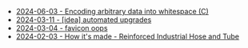 * [2024-06-03 - Encoding arbitrary data into whitespace (C)](06/obfuspace)
* [2024-03-11 - [idea] automated upgrades](03/pytest-upgrade)
* [2024-03-04 - favicon oops](03/favicon)
* [2024-02-03 - How it's made - Reinforced Industrial Hose and Tube](02/one-or-more-reinforcement-layers)

